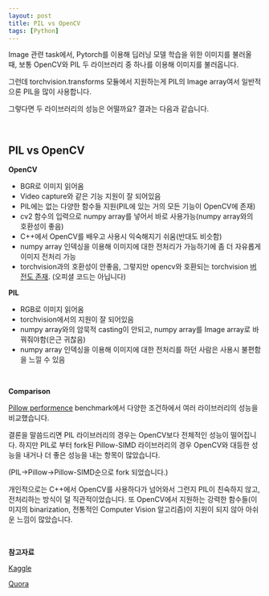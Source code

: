 ```yaml
---
layout: post
title: PIL vs OpenCV
tags: [Python]
---
```


Image 관련 task에서, Pytorch를 이용해 딥러닝 모델 학습을 위한 이미지를 불러올 때, 보통 OpenCV와 PIL 두 라이브러리 중 하나를 이용해 이미지를 불러옵니다.

그런데 torchvision.transforms 모듈에서 지원하는게 PIL의 Image array여서 일반적으론 PIL을 많이 사용합니다. 

그렇다면 두 라이브러리의 성능은 어떨까요? 결과는 다음과 같습니다.

<br>

## PIL vs OpenCV

**OpenCV**

- BGR로 이미지 읽어옴
- Video capture와 같은 기능 지원이 잘 되어있음
- PIL에는 없는 다양한 함수들 지원(PIL에 있는 거의 모든 기능이 OpenCV에 존재)
- cv2 함수의 입력으로 numpy array를 넣어서 바로 사용가능(numpy array와의 호환성이 좋음)
- C++에서 OpenCV를 배우고 사용시 익숙해지기 쉬움(반대도 비슷함)
- numpy array 인덱싱을 이용해 이미지에 대한 전처리가 가능하기에 좀 더 자유롭게 이미지 전처리 가능
- torchvision과의 호환성이 안좋음, 그렇지만 opencv와 호환되는 torchvision [버전도 존재](https://github.com/jbohnslav/opencv_transforms). (오피셜 코드는 아닙니다)

**PIL**

- RGB로 이미지 읽어옴
- torchvision에서의 지원이 잘 되어있음
- numpy array와의 암묵적 casting이 안되고, numpy array를 Image array로 바꿔줘야함(은근 귀찮음)
- numpy array 인덱싱을 이용해 이미지에 대한 전처리를 하던 사람은 사용시 불편함을 느낄 수 있음

<br>

**Comparison**

[Pillow performence](https://python-pillow.org/pillow-perf/) benchmark에서 다양한 조건하에서 여러 라이브러리의 성능을 비교했습니다.

결론을 말씀드리면 PIL 라이브러리의 경우는 OpenCV보다 전체적인 성능이 떨어집니다. 하지만 PIL로 부터 fork된 Pillow-SIMD 라이브러리의 경우 OpenCV와 대등한 성능을 내거나 더 좋은 성능을 내는 항목이 많았습니다.

(PIL->Pillow->Pillow-SIMD순으로 fork 되었습니다.)

개인적으로는 C++에서 OpenCV를 사용하다가 넘어와서 그런지 PIL이 친숙하지 않고, 전처리하는 방식이 덜 직관적이었습니다. 또 OpenCV에서 지원하는 강력한 함수들(이미지의 binarization, 전통적인 Computer Vision 알고리즘)이 지원이 되지 않아 아쉬운 느낌이 많았습니다.



<br>

**참고자료**

[Kaggle](https://www.kaggle.com/vfdev5/pil-vs-opencv)

[Quora](https://www.quora.com/Whats-the-difference-between-following-python-packages-CV2-PIL-and-OPENCV-When-can-I-use-each-of-them)

<br>